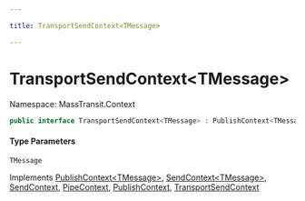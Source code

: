 ```yaml
---

title: TransportSendContext<TMessage>

---
```


# TransportSendContext\<TMessage\>

Namespace: MassTransit.Context

```csharp
public interface TransportSendContext<TMessage> : PublishContext<TMessage>, SendContext<TMessage>, SendContext, PipeContext, PublishContext, TransportSendContext
```

#### Type Parameters

`TMessage`<br/>

Implements [PublishContext\<TMessage\>](../../masstransit-abstractions/masstransit/publishcontext-1), [SendContext\<TMessage\>](../../masstransit-abstractions/masstransit/sendcontext-1), [SendContext](../../masstransit-abstractions/masstransit/sendcontext), [PipeContext](../../masstransit-abstractions/masstransit/pipecontext), [PublishContext](../../masstransit-abstractions/masstransit/publishcontext), [TransportSendContext](../masstransit-context/transportsendcontext)
